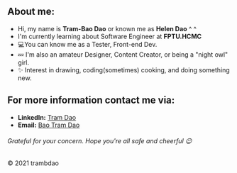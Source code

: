 ## About me:

- Hi, my name is **Tram-Bao Dao** or known me as **Helen Dao** ^ ^
- I'm currently learning about Software Engineer at **FPTU.HCMC**
- 💻You can know me as a Tester, Front-end Dev.
- 💤 I'm also an amateur Designer, Content Creator, or being a "night owl" girl.
- ✨ Interest in drawing, coding(sometimes) cooking, and doing something new.

## For more information contact me via: 	
  - **LinkedIn:** [Tram Dao](https://www.linkedin.com/in/helen-dao)
  - **Email:** [Bao Tram Dao](tramdb1501@gmail.com)

###### Grateful for your concern. Hope you're all safe and cheerful 😉 

&copy; 2021 trambdao

<!---
HelenDao1501/HelenDao1501 is a ✨ special ✨ repository because its `README.md` (this file) appears on your GitHub profile.
You can click the Preview link to take a look at your changes.
--->
